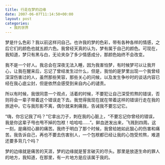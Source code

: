 ```yaml
---
title: 行走在梦的边缘
date: 2007-06-07T11:14:50+00:00
layout: post
categories:
  - 我的世界
---
```


梦是什么色彩？我以前这样问自己。也许我的梦的色彩，带有各种各样的情感，之后它们的颜色也就五颜六色。我曾经天真的认为，梦有属于自己的颜色。可现在，我知道，梦只有黑与白，无论夹杂了多少情感成分，那颜色始终不会改变。

我不是一个好人。我总会在深夜无法入睡，因为我害怕梦，有时候梦可以让我开心，让我在醒来后，忘记了曾经发生过什么，但是，我怕的是梦里出现一个我曾经深深伤害过的人，虽然那些笑容，那些关心的问候，以及发生争吵时的谈话内容已经在我心底尘封，但是依然会感受到来自内心的谴责。
<!--more-->
所以有时候，我很同意一个观点，活着的时候，不要犯让自己深受煎熬的错误，否则将会一辈子带着这个错误走下去。我觉得我现在就在带着这样的错误行走在我的旅途中。它与我形影不离，偶尔就来刺痛我，告诫我不要忘记它。

“嗨，你忘记我了吗？”它拿出刀子，刺在我的心脏上，“不要忘记你曾经的错误，我是你这辈子甩也甩不掉的包袱！哈哈哈……”。鲜血迸发出来，飞溅到四周。这一刻，是痛彻心扉的痛苦。我终于明白了那个时候，我曾给她如此狠心的伤害和痛苦。我告诉自己，再也不要去伤害别人，一个包袱都已经让我的心饱受煎熬，难道还要多背几个吗？

梦的边缘就是痛苦的天涯，梦的边缘就是誓言破灭的尽头。那里是放逐生命的罪人的地方，我知道，在那里，有一片地方是应该属于我的。